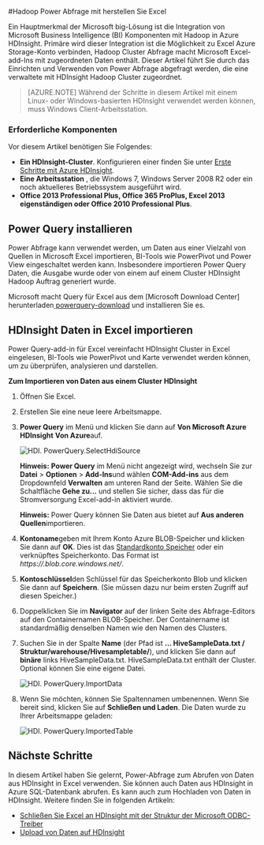 <properties
    pageTitle="Verbinden Sie Excel mit Hadoop Power Abfrage | Microsoft Azure"
    description="Informationen Sie zum Nutzen der Business Intelligence-Komponenten und Power Query für Excel Datenzugriff in Hadoop auf HDInsight gespeichert."
    services="hdinsight"
    documentationCenter=""
    tags="azure-portal"
    authors="mumian"
    manager="jhubbard"
    editor="cgronlun"/>

<tags
    ms.service="hdinsight"
    ms.workload="big-data"
    ms.tgt_pltfrm="na"
    ms.devlang="na"
    ms.topic="article"
    ms.date="10/19/2016"
    ms.author="jgao"/>


#<a name="connect-excel-to-hadoop-by-using-power-query"></a>Hadoop Power Abfrage mit herstellen Sie Excel

Ein Hauptmerkmal der Microsoft big-Lösung ist die Integration von Microsoft Business Intelligence (BI) Komponenten mit Hadoop in Azure HDInsight. Primäre wird dieser Integration ist die Möglichkeit zu Excel Azure Storage-Konto verbinden, Hadoop Cluster Abfrage macht Microsoft Excel-add-Ins mit zugeordneten Daten enthält. Dieser Artikel führt Sie durch das Einrichten und Verwenden von Power Abfrage abgefragt werden, die eine verwaltete mit HDInsight Hadoop Cluster zugeordnet.

> [AZURE.NOTE] Während der Schritte in diesem Artikel mit einem Linux- oder Windows-basierten HDInsight verwendet werden können, muss Windows Client-Arbeitsstation.

### <a name="prerequisites"></a>Erforderliche Komponenten

Vor diesem Artikel benötigen Sie Folgendes:

- **Ein HDInsight-Cluster**. Konfigurieren einer finden Sie unter [Erste Schritte mit Azure HDInsight][hdinsight-get-started].
- **Eine Arbeitsstation** , die Windows 7, Windows Server 2008 R2 oder ein noch aktuelleres Betriebssystem ausgeführt wird.
- **Office 2013 Professional Plus, Office 365 ProPlus, Excel 2013 eigenständigen oder Office 2010 Professional Plus**.


## <a name="install-power-query"></a>Power Query installieren

Power Abfrage kann verwendet werden, um Daten aus einer Vielzahl von Quellen in Microsoft Excel importieren, BI-Tools wie PowerPivot und Power View eingeschaltet werden kann. Insbesondere importieren Power Query Daten, die Ausgabe wurde oder von einem auf einem Cluster HDInsight Hadoop Auftrag generiert wurde.

Microsoft macht Query für Excel aus dem [Microsoft Download Center] herunterladen[ powerquery-download] und installieren Sie es.

## <a name="import-hdinsight-data-into-excel"></a>HDInsight Daten in Excel importieren

Power Query-add-in für Excel vereinfacht HDInsight Cluster in Excel eingelesen, BI-Tools wie PowerPivot und Karte verwendet werden können, um zu überprüfen, analysieren und darstellen.

**Zum Importieren von Daten aus einem Cluster HDInsight**

1. Öffnen Sie Excel.

2. Erstellen Sie eine neue leere Arbeitsmappe.

3. **Power Query** im Menü und klicken Sie dann auf **Von Microsoft Azure HDInsight** **Von Azure**auf.

    ![HDI. PowerQuery.SelectHdiSource][image-hdi-powerquery-hdi-source]

    **Hinweis:** **Power Query** im Menü nicht angezeigt wird, wechseln Sie zur **Datei** > **Optionen** > **Add-Ins**und wählen **COM-Add-ins** aus dem Dropdownfeld **Verwalten** am unteren Rand der Seite. Wählen Sie die Schaltfläche **Gehe zu...** und stellen Sie sicher, dass das für die Stromversorgung Excel-add-in aktiviert wurde.

    **Hinweis:** Power Query können Sie Daten aus bietet auf **Aus anderen Quellen**importieren.

3. **Kontoname**geben mit Ihrem Konto Azure BLOB-Speicher und klicken Sie dann auf **OK**. Dies ist das [Standardkonto Speicher](hdinsight-administer-use-management-portal.md#find-the-default-storage-account) oder ein verknüpftes Speicherkonto.  Das Format ist *https://<StorageAccountName>.blob.core.windows.net/*.

4. **Kontoschlüssel**den Schlüssel für das Speicherkonto Blob und klicken Sie dann auf **Speichern**. (Sie müssen dazu nur beim ersten Zugriff auf diesen Speicher.)

5. Doppelklicken Sie im **Navigator** auf der linken Seite des Abfrage-Editors auf den Containernamen BLOB-Speicher. Der Containername ist standardmäßig denselben Namen wie den Namen des Clusters.

6. Suchen Sie in der Spalte **Name** (der Pfad ist **... **HiveSampleData.txt** / Struktur/warehouse/Hivesampletable/**), und klicken Sie dann auf **binäre** links HiveSampleData.txt. HiveSampleData.txt enthält der Cluster. Optional können Sie eine eigene Datei.

    ![HDI. PowerQuery.ImportData][image-hdi-powerquery-importdata]

7. Wenn Sie möchten, können Sie Spaltennamen umbenennen. Wenn Sie bereit sind, klicken Sie auf **Schließen und Laden**.  Die Daten wurde zu Ihrer Arbeitsmappe geladen:

    ![HDI. PowerQuery.ImportedTable][image-hdi-powerquery-imported-table]

## <a name="next-steps"></a>Nächste Schritte

In diesem Artikel haben Sie gelernt, Power-Abfrage zum Abrufen von Daten aus HDInsight in Excel verwenden. Sie können auch Daten aus HDInsight in Azure SQL-Datenbank abrufen. Es kann auch zum Hochladen von Daten in HDInsight. Weitere finden Sie in folgenden Artikeln:

* [Schließen Sie Excel an HDInsight mit der Struktur der Microsoft ODBC-Treiber][hdinsight-ODBC]
* [Upload von Daten auf HDInsight][hdinsight-upload-data]

[hdinsight-ODBC]: hdinsight-connect-excel-hive-odbc-driver.md
[hdinsight-get-started]: hdinsight-hadoop-linux-tutorial-get-started.md
[hdinsight-upload-data]: hdinsight-upload-data.md

[image-hdi-powerquery-hdi-source]: ./media/hdinsight-connect-excel-power-query/HDI.PowerQuery.SelectHdiSource.png
[image-hdi-powerquery-importdata]: ./media/hdinsight-connect-excel-power-query/HDI.PowerQuery.ImportData.png
[image-hdi-powerquery-imported-table]: ./media/hdinsight-connect-excel-power-query/HDI.PowerQuery.ImportedTable.PNG

[powerquery-download]: http://go.microsoft.com/fwlink/?LinkID=286689
